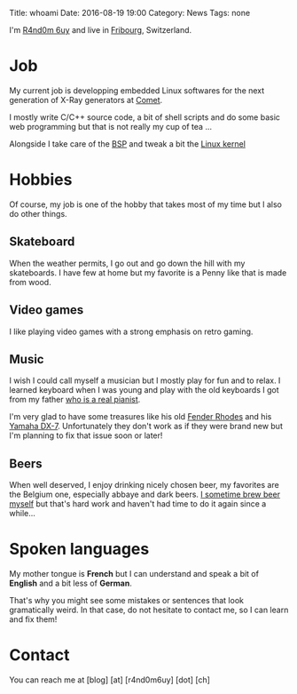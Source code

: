 Title: whoami
Date: 2016-08-19 19:00
Category: News
Tags: none

I'm [R4nd0m 6uy](http://r4nd0m6uy.ch) and live in
[Fribourg](http://www.fribourgtourisme.ch), Switzerland.

# Job
My current job is developping embedded Linux softwares for the next generation
of X-Ray generators at [Comet](http://www.comet-xray.com/).

I mostly write C/C++ source code, a bit of shell scripts and do some basic web
programming but that is not really my cup of tea ...

Alongside I take care of the
[BSP](https://en.wikipedia.org/wiki/Board_support_package) and tweak a bit the
[Linux kernel](http://www.kernel.org)

# Hobbies
Of course, my job is one of the hobby that takes most of my time but I also do
other things.

## Skateboard
When the weather permits, I go out and go down the hill with my skateboards. I
have few at home but my favorite is a Penny like that is made from wood.

## Video games
I like playing video games with a strong emphasis on retro gaming.

## Music
I wish I could call myself a musician but I mostly play for fun and to relax. I
learned keyboard when I was young and play with the old keyboards I got from my
father [who is a real pianist](http://bulls-band.ch/).

I'm very glad to have some treasures like his old
[Fender Rhodes](https://en.wikipedia.org/wiki/Rhodes_piano) and his
[Yamaha DX-7](https://en.wikipedia.org/wiki/Yamaha_DX7). Unfortunately they
don't work as if they were brand new but I'm planning to fix that issue soon or
later!

## Beers
When well deserved, I enjoy drinking nicely chosen beer, my favorites are
the Belgium one, especially abbaye and dark beers.
[I sometime brew beer myself](https://github.com/r4nd0m6uy/GuixBeers) but that's
hard work and haven't had time to do it again since a while...

# Spoken languages
My mother tongue is **French** but I can understand and speak a bit of
**English** and a bit less of **German**.

That's why you might see some mistakes or sentences that look gramatically
weird. In that case, do not hesitate to contact me, so I can learn and fix them!

# Contact
You can reach me at [blog] [at] [r4nd0m6uy] [dot] [ch]
